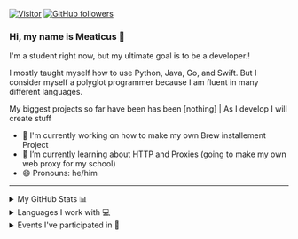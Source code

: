 [![Visitor](https://visitor-badge.laobi.icu/badge?page_id=Meaticus22.Meaticus22)](https://github.com/Meaticus22) [![GitHub followers](https://img.shields.io/github/followers/Meaticus22.svg?style=social&label=Follow)](https://github.com/Meaticus22?tab=followers)

### Hi, my name is Meaticus 👋
I'm a student right now, but my ultimate goal is to be a developer.!

I mostly taught myself how to use Python, Java, Go, and Swift. But I consider myself a polyglot programmer because I am fluent in many different languages. 

My biggest projects so far have been has been [nothing] | As I develop I will create stuff 
- 🔭 I'm currently working on how to make my own Brew installement Project
- 🌱 I’m currently learning about HTTP and Proxies (going to make my own web proxy for my school)
- 😄 Pronouns: he/him 

---

<details>
  <summary>My GitHub Stats 📊</summary>
  
  ![GitHub stats](https://github-readme-stats.vercel.app/api?username=Meaticus22&show_icons=true)  
  
  ![GitHub streak stats](https://github-readme-streak-stats.herokuapp.com/?user=Meaticus22)  
</details>

<details>
  <summary>Languages I work with 💻</summary>
  This is powered by wakatime and updates automatically as I write more code <br>
  NB: Depending on what I am working on when you visit this, data may be thrown out because I frequently use one language for extended periods of time.
  
 [![Top Langs](https://github-readme-stats.vercel.app/api/top-langs/?username=Meaticus22&langs_count=8)](https://github.com/Meaticus22/Meaticus22)  
  <img src="https://wakatime.com/share/@Meaticus22/ecfdff99-821c-4e4f-9e9b-d822c6bf22fe.svg" width="60%"/>
</details>

<details>
  <summary>Events I've participated in 📅</summary>
  - Adevent of Code 2020 <br>
  - Advent of Code 2021 <br>
  - Advent of code 2022 <br>
  - Joined Stack Exchange <br>
  - Joined Replit (2022) <br>
</details>
